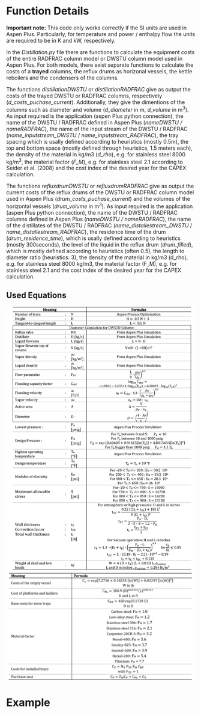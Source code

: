 # Function Details 

**Important note:** This code only works correctly if the SI units are used in Aspen Plus. Particularly, for temperature and power / enthalpy flow the units are required to be in K and kW, respectively. 

In the *Distillation.py* file there are functions to calculate the equipment costs of the entire RADFRAC column model or DWSTU column model used in Aspen Plus. For both models, there exist separate functions to calculate the costs of a **trayed** columns, the reflux drums as horizonal vessels, the kettle reboilers and the condensers of the columns. 

The functions *distillationDWSTU* or *distillationRADFRAC* give as output the costs of the trayed DWSTU or RADFRAC columns, respectively (*d_costs_puchase_current*). Additionally, they give the dimentions of the columns such as diameter and volume (*d_diameter* in m, *d_volume* in m<sup>3</sup>). As input required is the application (aspen Plus python connection), the name of the DWSTU / RADFRAC defined in Aspen Plus (*nameDWSTU / nameRADFRAC*), the name of the input stream of the DWSTU / RADFRAC (*name_inputstream_DWSTU* / *name_inputstream_RADFRAC*), the tray spacing which is usally defined according to heuristics (mostly 0.5m), the top and bottom space (mostly defined through heuristics, 1.5 meters each), the density of the material in kg/m3 (*d_rho*), e.g. for stainless steel 8000 kg/m<sup>3</sup>, the material factor (*F_M*), e.g. for stainless steel 2.1 according to Seider et al. (2008) and the cost index of the desired year for the CAPEX calculation. 

The functions *refluxdrumDWSTU* or *refluxdrumRADFRAC* give as output the current costs of the reflux drums of the DWSTU or RADFRAC column model used in Aspen Plus (*drum_costs_puchase_current*) and the volumes of the horizontal vessels (*drum_volume* in m<sup>3</sup>). As input required is the application (aspen Plus python connection), the name of the DWSTU / RADFRAC columns defined in Aspen Plus (*nameDWSTU / nameRADFRAC*), the name of the distillates of the DWSTU / RADFRAC (*name_distallestream_DWSTU* / *name_distallestream_RADFRAC*), the residence time of the drum (*drum_residence_time*), which is usally defined according to heuristics (mostly 300seconds), the level of the liquid in the reflux drum (*drum_filled*), which is mostly defined according to heuristics (often 0.5), the length to diameter ratio (heuristics: 3), the density of the material in kg/m3 (d_rho), e.g. for stainless steel 8000 kg/m3, the material factor (F_M), e.g. for stainless steel 2.1 and the cost index of the desired year for the CAPEX calculation.


## Used Equations 

<img align="center" src="https://github.com/A-JMinor/Python-Aspen-Plus-Connected-Model-for-the-Calculation-of-Equipment-Costs/blob/main/Pictures/DistillationDimension.png" width="700">

<img align="center" src="https://github.com/A-JMinor/Python-Aspen-Plus-Connected-Model-for-the-Calculation-of-Equipment-Costs/blob/main/Pictures/DistillationCosts.png" width="700">


# Example
